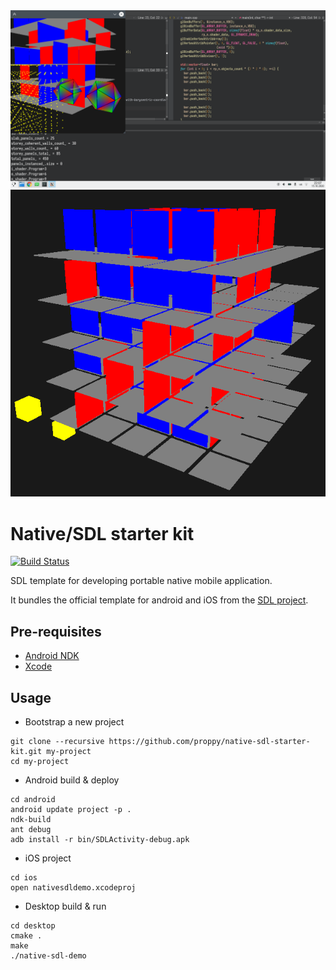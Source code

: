<img src="screenshots/Screenshot_20201015_220715.png">
<img src="screenshots/Screenshot_20200918_192726.png">

# Native/SDL starter kit

[![Build Status](https://travis-ci.org/proppy/native-sdl-starter-kit.svg?branch=master)](https://travis-ci.org/proppy/native-sdl-starter-kit)

SDL template for developing portable native mobile application.

It bundles the official template for android and iOS from the [SDL project](https://www.libsdl.org/).

## Pre-requisites

- [Android NDK](https://developer.android.com/tools/sdk/ndk/index.html)
- [Xcode](https://developer.apple.com/xcode/)

## Usage

- Bootstrap a new project
```
git clone --recursive https://github.com/proppy/native-sdl-starter-kit.git my-project
cd my-project
```

- Android build & deploy
```
cd android
android update project -p .
ndk-build
ant debug
adb install -r bin/SDLActivity-debug.apk
```

- iOS project
```
cd ios
open nativesdldemo.xcodeproj
```

- Desktop build & run
```
cd desktop
cmake .
make
./native-sdl-demo
```
